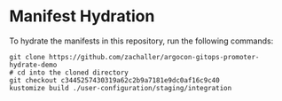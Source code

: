 # Manifest Hydration

To hydrate the manifests in this repository, run the following commands:

```shell
git clone https://github.com/zachaller/argocon-gitops-promoter-hydrate-demo
# cd into the cloned directory
git checkout c3445257430319a62c2b9a7181e9dc0af16c9c40
kustomize build ./user-configuration/staging/integration
```
